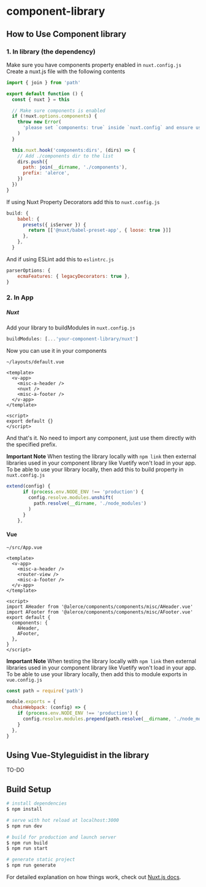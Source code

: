 # component-library

## How to Use Component library

### 1. In library (the dependency)

Make sure you have components property enabled in `nuxt.config.js`
Create a nuxt.js file with the following contents

```js
import { join } from 'path'

export default function () {
  const { nuxt } = this

  // Make sure components is enabled
  if (!nuxt.options.components) {
    throw new Error(
      'please set `components: true` inside `nuxt.config` and ensure using `nuxt >= 2.13.0`'
    )
  }

  this.nuxt.hook('components:dirs', (dirs) => {
    // Add ./components dir to the list
    dirs.push({
      path: join(__dirname, './components'),
      prefix: 'alerce',
    })
  })
}
```

If using Nuxt Property Decorators add this to `nuxt.config.js`

```js
build: {
    babel: {
      presets({ isServer }) {
        return [['@nuxt/babel-preset-app', { loose: true }]]
      },
    },
  }
```

And if using ESLint add this to `eslintrc.js`

```js
parserOptions: {
    ecmaFeatures: { legacyDecorators: true },
}
```

### 2. In App

##### Nuxt

Add your library to buildModules in `nuxt.config.js`

```js
buildModules: [...'your-component-library/nuxt']
```

Now you can use it in your components

```vue
~/layouts/default.vue

<template>
  <v-app>
    <misc-a-header />
    <nuxt />
    <misc-a-footer />
  </v-app>
</template>

<script>
export default {}
</script>
```

And that's it. No need to import any component, just use them directly with the specified prefix.

**Important Note**
When testing the library locally with `npm link` then external libraries used in your component library like Vuetify won't load in your app. To be able to use your library locally, then add this to build property in `nuxt.config.js`

```js
extend(config) {
      if (process.env.NODE_ENV !== 'production') {
        config.resolve.modules.unshift(
          path.resolve(__dirname, './node_modules')
        )
      }
    },
```

#### Vue

```vue
~/src/App.vue

<template>
  <v-app>
    <misc-a-header />
    <router-view />
    <misc-a-footer />
  </v-app>
</template>

<script>
import AHeader from '@alerce/components/components/misc/AHeader.vue'
import AFooter from '@alerce/components/components/misc/AFooter.vue'
export default {
  components: {
    AHeader,
    AFooter,
  },
}
</script>
```

**Important Note**
When testing the library locally with `npm link` then external libraries used in your component library like Vuetify won't load in your app. To be able to use your library locally, then add this to module exports in `vue.config.js`

```js
const path = require('path')

module.exports = {
  chainWebpack: (config) => {
    if (process.env.NODE_ENV !== 'production') {
      config.resolve.modules.prepend(path.resolve(__dirname, './node_modules'))
    }
  },
}
```

## Using Vue-Styleguidist in the library

TO-DO

## Build Setup

```bash
# install dependencies
$ npm install

# serve with hot reload at localhost:3000
$ npm run dev

# build for production and launch server
$ npm run build
$ npm run start

# generate static project
$ npm run generate
```

For detailed explanation on how things work, check out [Nuxt.js docs](https://nuxtjs.org).
